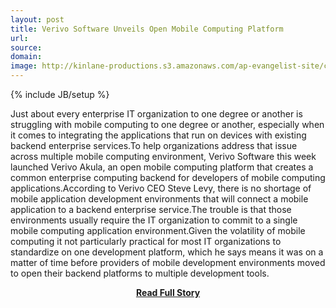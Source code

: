 ```yaml
---
layout: post
title: Verivo Software Unveils Open Mobile Computing Platform
url: 
source: 
domain: 
image: http://kinlane-productions.s3.amazonaws.com/ap-evangelist-site/curated/screenshots/9677_.png
---
```

{% include JB/setup %}<p>Just about every enterprise IT organization to one degree or another is struggling with mobile computing to one degree or another, especially when it comes to integrating the applications that run on devices with existing backend enterprise services.To help organizations address that issue across multiple mobile computing environment, Verivo Software this week launched Verivo Akula, an open mobile computing platform that creates a common enterprise computing backend for developers of mobile computing applications.According to Verivo CEO Steve Levy, there is no shortage of mobile application development environments that will connect a mobile application to a backend enterprise service.The trouble is that those environments usually require the IT organization to commit to a single mobile computing application environment.Given the volatility of mobile computing it not particularly practical for most IT organizations to standardize on one development platform, which he says means it was on a matter of time before providers of mobile development environments moved to open their backend platforms to multiple development tools.</p>
<center><p><a href="" style='padding:25px; font-sze:18px; font-weight: bold;'>Read Full Story</a></p></center>
